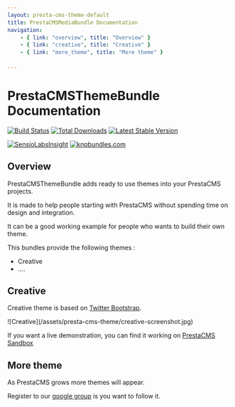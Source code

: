 ```yaml
---
layout: presta-cms-theme-default
title: PrestaCMSMediaBundle Documentation
navigation:
    - { link: "overview", title: "Overview" }
    - { link: "creative", title: "Creative" }
    - { link: "more_theme", title: "More theme" }

---
```



# PrestaCMSThemeBundle Documentation


[![Build Status](https://secure.travis-ci.org/prestaconcept/PrestaCMSThemeBasicBundle.png)](http://travis-ci.org/prestaconcept/PrestaCMSThemeBasicBundle)
[![Total Downloads](https://poser.pugx.org/presta/cms-theme-basic-bundle/downloads.png)](https://packagist.org/packages/presta/cms-theme-basic-bundle)
[![Latest Stable Version](https://poser.pugx.org/presta/cms-theme-basic-bundle/v/stable.png)](https://packagist.org/packages/presta/cms-theme-basic-bundle)


[![SensioLabsInsight](https://insight.sensiolabs.com/projects/56721a5e-dca2-431f-bd1a-df53eca583d6/big.png)](https://insight.sensiolabs.com/projects/56721a5e-dca2-431f-bd1a-df53eca583d6)
[![knpbundles.com](http://knpbundles.com/prestaconcept/PrestaCMSThemeBasicBundle/badge)](http://knpbundles.com/prestaconcept/PrestaCMSThemeBasicBundle)



## Overview

PrestaCMSThemeBundle adds ready to use themes into your PrestaCMS projects.

It is made to help people starting with PrestaCMS without spending time on design and integration.

It can be a good working example for people who wants to build their own theme.

This bundles provide the following themes :

-   Creative
-   ....


## Creative

Creative theme is based on [Twitter Bootstrap][1].

<p class="center" markdown="1">
![Creative](/assets/presta-cms-theme/creative-screenshot.jpg)
</p>

If you want a live demonstration, you can find it working on [PrestaCMS Sandbox][2]


## More theme

As PrestaCMS grows more themes will appear.

Register to our [google group][3] is you want to follow it.


[1]: http://getbootstrap.com/2.3.2/
[2]: http://sandbox.prestacms.com
[3]: https://groups.google.com/forum/?hl=fr&fromgroups#!forum/prestacms-devs



